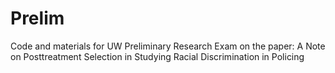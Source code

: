# Prelim
Code and materials for UW Preliminary Research Exam on the paper: A Note on Posttreatment Selection in Studying Racial Discrimination in Policing
